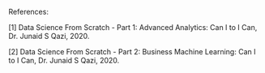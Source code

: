 References:

[1] Data Science From Scratch - Part 1: Advanced Analytics: Can I to I Can, Dr. Junaid S Qazi, 2020.

[2] Data Science From Scratch - Part 2: Business Machine Learning: Can I to I Can, Dr. Junaid S Qazi, 2020.
